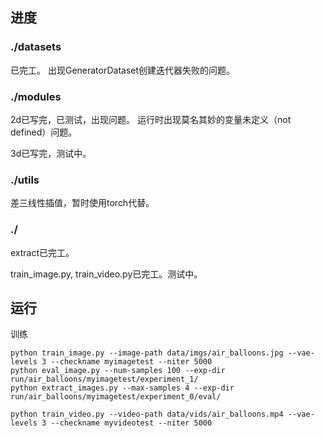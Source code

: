 ## 进度

### ./datasets
已完工。
出现GeneratorDataset创建迭代器失败的问题。

### ./modules
2d已写完，已测试，出现问题。
运行时出现莫名其妙的变量未定义（not defined）问题。

3d已写完，测试中。

### ./utils
差三线性插值，暂时使用torch代替。

### ./
extract已完工。

train_image.py, train_video.py已完工。测试中。

## 运行

训练

```shell
python train_image.py --image-path data/imgs/air_balloons.jpg --vae-levels 3 --checkname myimagetest --niter 5000
python eval_image.py --num-samples 100 --exp-dir run/air_balloons/myimagetest/experiment_1/
python extract_images.py --max-samples 4 --exp-dir run/air_balloons/myimagetest/experiment_0/eval/

python train_video.py --video-path data/vids/air_balloons.mp4 --vae-levels 3 --checkname myvideotest --niter 5000
```